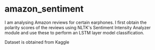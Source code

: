# amazon_sentiment

I am analysing Amazon reviews for certain earphones. I first obtain the polarity scores 
of the reviews using NLTK's Sentiment Intensity Analyzer module and use these to perform an 
LSTM layer model classification. 

Dataset is obtained from Kaggle
